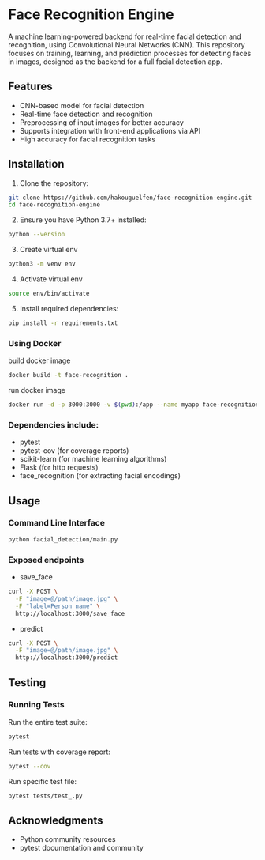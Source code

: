 # Face Recognition Engine
A machine learning-powered backend for real-time facial detection and recognition, using Convolutional Neural Networks (CNN). This repository focuses on training, learning, and prediction processes for detecting faces in images, designed as the backend for a full facial detection app.

## Features
* CNN-based model for facial detection
* Real-time face detection and recognition
* Preprocessing of input images for better accuracy
* Supports integration with front-end applications via API
* High accuracy for facial recognition tasks

## Installation
1. Clone the repository:
```bash
git clone https://github.com/hakouguelfen/face-recognition-engine.git
cd face-recognition-engine
```

2. Ensure you have Python 3.7+ installed:
```bash
python --version
```

3. Create virtual env
```bash
python3 -m venv env
```

4. Activate virtual env
```bash
source env/bin/activate
```

5. Install required dependencies:

```bash
pip install -r requirements.txt
```

### Using Docker
build docker image
```bash
docker build -t face-recognition .
```

run docker image
```bash
docker run -d -p 3000:3000 -v $(pwd):/app --name myapp face-recognition
```

### Dependencies include:
 * pytest
 * pytest-cov (for coverage reports)
 * scikit-learn (for machine learning algorithms)
 * Flask (for http requests)
 * face_recognition (for extracting facial encodings)

## Usage
### Command Line Interface
```bash
python facial_detection/main.py
```

### Exposed endpoints 
* save_face
```bash
curl -X POST \
  -F "image=@/path/image.jpg" \
  -F "label=Person name" \
  http://localhost:3000/save_face
```

* predict
```bash
curl -X POST \
  -F "image=@/path/image.jpg" \
  http://localhost:3000/predict
```

## Testing

### Running Tests
Run the entire test suite:
```bash
pytest
```

Run tests with coverage report:
```bash
pytest --cov
```

Run specific test file:
```bash
pytest tests/test_.py
```


## Acknowledgments
* Python community resources
* pytest documentation and community
